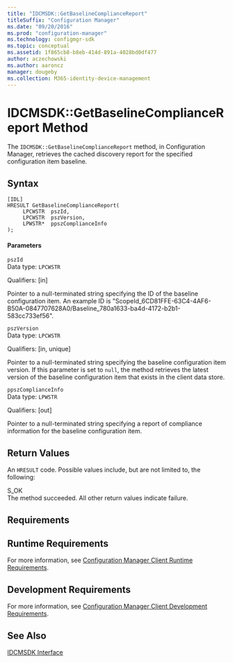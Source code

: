 ```yaml
---
title: "IDCMSDK::GetBaselineComplianceReport"
titleSuffix: "Configuration Manager"
ms.date: "09/20/2016"
ms.prod: "configuration-manager"
ms.technology: configmgr-sdk
ms.topic: conceptual
ms.assetid: 1f865cb8-b8eb-414d-891a-4028bd0df477
author: aczechowski
ms.author: aaroncz
manager: dougeby
ms.collection: M365-identity-device-management
---
```

# IDCMSDK::GetBaselineComplianceReport Method
The `IDCMSDK::GetBaselineComplianceReport` method, in Configuration Manager, retrieves the cached discovery report for the specified configuration item baseline.  

## Syntax  

```  
[IDL]  
HRESULT GetBaselineComplianceReport(  
     LPCWSTR  pszId,  
     LPCWSTR  pszVersion,  
     LPWSTR*  ppszComplianceInfo  
);  
```  

#### Parameters  
 `pszId`  
 Data type: `LPCWSTR`  

 Qualifiers: [in]  

 Pointer to a null-terminated string specifying the ID of the baseline configuration item. An example ID is "ScopeId_6CD81FFE-63C4-4AF6-B50A-0847707628A0/Baseline_780a1633-ba4d-4172-b2b1-583cc733ef56".  

 `pszVersion`  
 Data type: `LPCWSTR`  

 Qualifiers: [in, unique]  

 Pointer to a null-terminated string specifying the baseline configuration item version. If this parameter is set to `null`, the method retrieves the latest version of the baseline configuration item that exists in the client data store.  

 `ppszComplianceInfo`  
 Data type: `LPWSTR`  

 Qualifiers: [out]  

 Pointer to a null-terminated string specifying a report of compliance information for the baseline configuration item.  

## Return Values  
 An `HRESULT` code. Possible values include, but are not limited to, the following:  

 S_OK  
 The method succeeded. All other return values indicate failure.  

## Requirements  

## Runtime Requirements  
 For more information, see [Configuration Manager Client Runtime Requirements](../../../../../develop/core/reqs/client-runtime-requirements.md).  

## Development Requirements  
 For more information, see [Configuration Manager Client Development Requirements](../../../../../develop/core/reqs/client-development-requirements.md).  

## See Also  
 [IDCMSDK Interface](../../../../../develop/reference/core/clients/client-classes/idcmsdk-interface.md)
